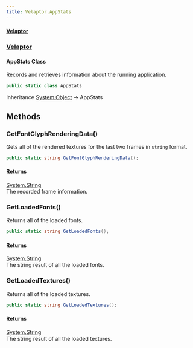 ```yaml
---
title: Velaptor.AppStats
---
```


#### [Velaptor](Namespaces.md 'Velaptor Namespaces')
### [Velaptor](Velaptor.md 'Velaptor')

#### AppStats Class

Records and retrieves information about the running application.

```csharp
public static class AppStats
```

Inheritance [System.Object](https://docs.microsoft.com/en-us/dotnet/api/System.Object 'System.Object') → AppStats
## Methods

<a name='Velaptor.AppStats.GetFontGlyphRenderingData()'></a>

### GetFontGlyphRenderingData() 

Gets all of the rendered textures for the last two frames in `string` format.

```csharp
public static string GetFontGlyphRenderingData();
```

#### Returns
[System.String](https://docs.microsoft.com/en-us/dotnet/api/System.String 'System.String')  
The recorded frame information.

<a name='Velaptor.AppStats.GetLoadedFonts()'></a>

### GetLoadedFonts() 

Returns all of the loaded fonts.

```csharp
public static string GetLoadedFonts();
```

#### Returns
[System.String](https://docs.microsoft.com/en-us/dotnet/api/System.String 'System.String')  
The string result of all the loaded fonts.

<a name='Velaptor.AppStats.GetLoadedTextures()'></a>

### GetLoadedTextures() 

Returns all of the loaded textures.

```csharp
public static string GetLoadedTextures();
```

#### Returns
[System.String](https://docs.microsoft.com/en-us/dotnet/api/System.String 'System.String')  
The string result of all the loaded textures.